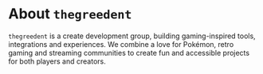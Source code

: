 # About `thegreedent`

`thegreedent` is a create development group, building gaming-inspired tools, integrations and experiences. We combine a love for Pokémon, retro gaming and streaming communities to create fun and accessible projects for both players and creators.
